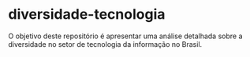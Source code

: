 # diversidade-tecnologia
O objetivo deste repositório é apresentar uma análise detalhada sobre a diversidade no setor de tecnologia da informação no Brasil.
